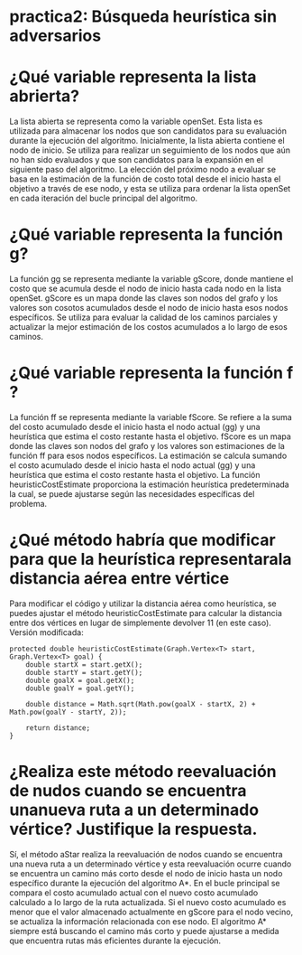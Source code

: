 # practica2: Búsqueda heurística sin adversarios

# ¿Qué variable representa la lista abrierta?
La lista abierta se representa como la variable openSet. Esta lista es utilizada para almacenar los nodos que son candidatos para su evaluación durante la ejecución del algoritmo. Inicialmente, la lista abierta contiene el nodo de inicio. Se utiliza para realizar un seguimiento de los nodos que aún no han sido evaluados y que son candidatos para la expansión en el siguiente paso del algoritmo. La elección del próximo nodo a evaluar se basa en la estimación de la función de costo total desde el inicio hasta el objetivo a través de ese nodo, y esta se utiliza para ordenar la lista openSet en cada iteración del bucle principal del algoritmo.

# ¿Qué variable representa la función g?
La función gg se representa mediante la variable gScore, donde mantiene el costo que se acumula desde el nodo de inicio hasta cada nodo en la lista openSet. gScore es un mapa donde las claves son nodos del grafo y los valores son cosotos acumulados desde el nodo de inicio hasta esos nodos específicos. Se utiliza para evaluar la calidad de los caminos parciales y actualizar la mejor estimación de los costos acumulados a lo largo de esos caminos.

# ¿Qué variable representa la función f ?
La función ff se representa mediante la variable fScore. Se refiere a la suma del costo acumulado desde el inicio hasta el nodo actual (gg) y una heurística que estima el costo restante hasta el objetivo.
fScore es un mapa donde las claves son nodos del grafo y los valores son estimaciones de la función ff para esos nodos específicos. La estimación se calcula sumando el costo acumulado desde el inicio hasta el nodo actual (gg) y una heurística que estima el costo restante hasta el objetivo. La función heuristicCostEstimate proporciona la estimación heurística predeterminada la cual, se puede ajustarse según las necesidades específicas del problema.

# ¿Qué método habría que modificar para que la heurística representarala distancia aérea entre vértice
Para modificar el código y utilizar la distancia aérea como heurística, se puedes ajustar el método heuristicCostEstimate para calcular la distancia entre dos vértices en lugar de simplemente devolver 11 (en este caso).
Versión modificada:
```
protected double heuristicCostEstimate(Graph.Vertex<T> start, Graph.Vertex<T> goal) {
    double startX = start.getX(); 
    double startY = start.getY();
    double goalX = goal.getX(); 
    double goalY = goal.getY();  

    double distance = Math.sqrt(Math.pow(goalX - startX, 2) + Math.pow(goalY - startY, 2));

    return distance;
}
``` 

# ¿Realiza este método reevaluación de nudos cuando se encuentra unanueva ruta a un determinado vértice? Justifique la respuesta.
Sí, el método aStar realiza la reevaluación de nodos cuando se encuentra una nueva ruta a un determinado vértice y esta reevaluación ocurre cuando se encuentra un camino más corto desde el nodo de inicio hasta un nodo específico durante la ejecución del algoritmo A*. En el bucle principal se compara el costo acumulado actual con el nuevo costo acumulado calculado a lo largo de la ruta actualizada. Si el nuevo costo acumulado es menor que el valor almacenado actualmente en gScore para el nodo vecino, se actualiza la información relacionada con ese nodo. El algoritmo A* siempre está buscando el camino más corto y puede ajustarse a medida que encuentra rutas más eficientes durante la ejecución.
